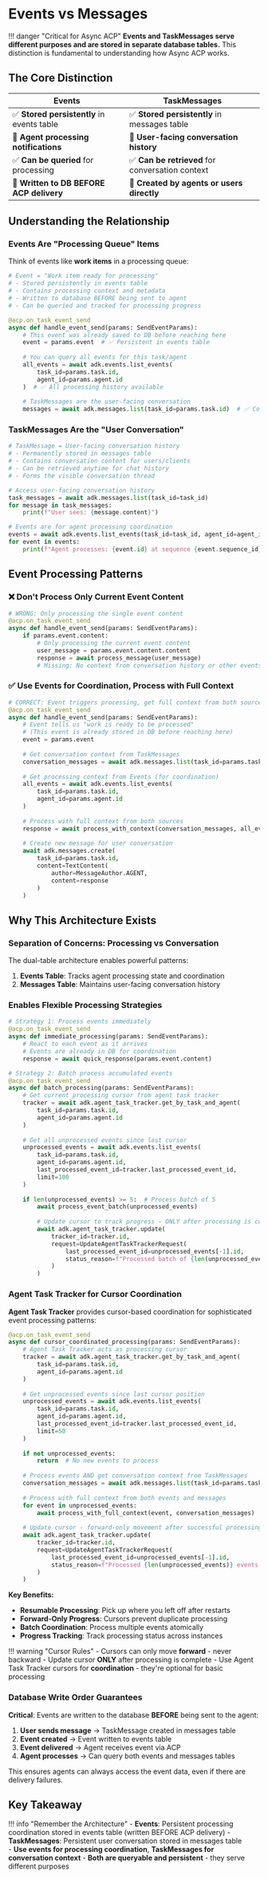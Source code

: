 # Events vs Messages

!!! danger "Critical for Async ACP"
    **Events and TaskMessages serve different purposes and are stored in separate database tables.** This distinction is fundamental to understanding how Async ACP works.

## The Core Distinction

| **Events** | **TaskMessages** |
|------------|------------------|
| ✅ **Stored persistently** in events table | ✅ **Stored persistently** in messages table |
| 🔄 **Agent processing notifications** | 💬 **User-facing conversation history** |
| ✅ **Can be queried** for processing | ✅ **Can be retrieved** for conversation context |
| 🚀 **Written to DB BEFORE ACP delivery** | 📝 **Created by agents or users directly** |

## Understanding the Relationship

### Events Are "Processing Queue" Items

Think of events like **work items** in a processing queue:

```python
# Event = "Work item ready for processing"
# - Stored persistently in events table
# - Contains processing context and metadata
# - Written to database BEFORE being sent to agent
# - Can be queried and tracked for processing progress

@acp.on_task_event_send
async def handle_event_send(params: SendEventParams):
    # This event was already saved to DB before reaching here
    event = params.event  # ✅ Persistent in events table
    
    # You can query all events for this task/agent
    all_events = await adk.events.list_events(
        task_id=params.task.id,
        agent_id=params.agent.id
    )  # ✅ All processing history available
    
    # TaskMessages are the user-facing conversation
    messages = await adk.messages.list(task_id=params.task.id)  # ✅ Conversation context
```

### TaskMessages Are the "User Conversation"

```python
# TaskMessage = User-facing conversation history
# - Permanently stored in messages table
# - Contains conversation content for users/clients
# - Can be retrieved anytime for chat history
# - Forms the visible conversation thread

# Access user-facing conversation history
task_messages = await adk.messages.list(task_id=task_id)
for message in task_messages:
    print(f"User sees: {message.content}")

# Events are for agent processing coordination
events = await adk.events.list_events(task_id=task_id, agent_id=agent_id)
for event in events:
    print(f"Agent processes: {event.id} at sequence {event.sequence_id}")
```

## Event Processing Patterns

### ❌ Don't Process Only Current Event Content

```python
# WRONG: Only processing the single event content
@acp.on_task_event_send
async def handle_event_send(params: SendEventParams):
    if params.event.content:
        # Only processing the current event content
        user_message = params.event.content.content
        response = await process_message(user_message)
        # Missing: No context from conversation history or other events!
```

### ✅ Use Events for Coordination, Process with Full Context

```python
# CORRECT: Event triggers processing, get full context from both sources
@acp.on_task_event_send
async def handle_event_send(params: SendEventParams):
    # Event tells us "work is ready to be processed"
    # (This event is already stored in DB before reaching here)
    event = params.event
    
    # Get conversation context from TaskMessages
    conversation_messages = await adk.messages.list(task_id=params.task.id)
    
    # Get processing context from Events (for coordination)
    all_events = await adk.events.list_events(
        task_id=params.task.id,
        agent_id=params.agent.id
    )
    
    # Process with full context from both sources
    response = await process_with_context(conversation_messages, all_events)
    
    # Create new message for user conversation
    await adk.messages.create(
        task_id=params.task.id,
        content=TextContent(
            author=MessageAuthor.AGENT,
            content=response
        )
    )
```

## Why This Architecture Exists

### Separation of Concerns: Processing vs Conversation

The dual-table architecture enables powerful patterns:

1. **Events Table**: Tracks agent processing state and coordination
2. **Messages Table**: Maintains user-facing conversation history

### Enables Flexible Processing Strategies

```python
# Strategy 1: Process events immediately
@acp.on_task_event_send
async def immediate_processing(params: SendEventParams):
    # React to each event as it arrives
    # Events are already in DB for coordination
    response = await quick_response(params.event.content)

# Strategy 2: Batch process accumulated events
@acp.on_task_event_send  
async def batch_processing(params: SendEventParams):
    # Get current processing cursor from agent task tracker
    tracker = await adk.agent_task_tracker.get_by_task_and_agent(
        task_id=params.task.id,
        agent_id=params.agent.id
    )
    
    # Get all unprocessed events since last cursor
    unprocessed_events = await adk.events.list_events(
        task_id=params.task.id,
        agent_id=params.agent.id,
        last_processed_event_id=tracker.last_processed_event_id,
        limit=100
    )
    
    if len(unprocessed_events) >= 5:  # Process batch of 5
        await process_event_batch(unprocessed_events)
        
        # Update cursor to track progress - ONLY after processing is complete
        await adk.agent_task_tracker.update(
            tracker_id=tracker.id,
            request=UpdateAgentTaskTrackerRequest(
                last_processed_event_id=unprocessed_events[-1].id,
                status_reason=f"Processed batch of {len(unprocessed_events)} events"
            )
        )
```

### Agent Task Tracker for Cursor Coordination

**Agent Task Tracker** provides cursor-based coordination for sophisticated event processing patterns:

```python
@acp.on_task_event_send
async def cursor_coordinated_processing(params: SendEventParams):
    # Agent Task Tracker acts as processing cursor
    tracker = await adk.agent_task_tracker.get_by_task_and_agent(
        task_id=params.task.id,
        agent_id=params.agent.id
    )
    
    # Get unprocessed events since last cursor position
    unprocessed_events = await adk.events.list_events(
        task_id=params.task.id,
        agent_id=params.agent.id,
        last_processed_event_id=tracker.last_processed_event_id,
        limit=50
    )
    
    if not unprocessed_events:
        return  # No new events to process
    
    # Process events AND get conversation context from TaskMessages
    conversation_messages = await adk.messages.list(task_id=params.task.id)
    
    # Process with full context from both events and messages
    for event in unprocessed_events:
        await process_with_full_context(event, conversation_messages)
    
    # Update cursor - forward-only movement after successful processing
    await adk.agent_task_tracker.update(
        tracker_id=tracker.id,
        request=UpdateAgentTaskTrackerRequest(
            last_processed_event_id=unprocessed_events[-1].id,
            status_reason=f"Processed {len(unprocessed_events)} events with conversation context"
        )
    )
```

**Key Benefits:**

- **Resumable Processing**: Pick up where you left off after restarts
- **Forward-Only Progress**: Cursors prevent duplicate processing
- **Batch Coordination**: Process multiple events atomically
- **Progress Tracking**: Track processing status across instances

!!! warning "Cursor Rules"
    - Cursors can only move **forward** - never backward
    - Update cursor **ONLY** after processing is complete
    - Use Agent Task Tracker cursors for **coordination** - they're optional for basic processing

### Database Write Order Guarantees

**Critical**: Events are written to the database **BEFORE** being sent to the agent:

1. **User sends message** → TaskMessage created in messages table
2. **Event created** → Event written to events table  
3. **Event delivered** → Agent receives event via ACP
4. **Agent processes** → Can query both events and messages tables

This ensures agents can always access the event data, even if there are delivery failures.

## Key Takeaway

!!! info "Remember the Architecture"
    - **Events**: Persistent processing coordination stored in events table (written BEFORE ACP delivery)
    - **TaskMessages**: Persistent user conversation stored in messages table  
    - **Use events for processing coordination**, **TaskMessages for conversation context**
    - **Both are queryable and persistent** - they serve different purposes 